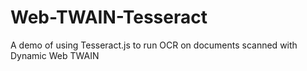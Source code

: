 # Web-TWAIN-Tesseract
A demo of using Tesseract.js to run OCR on documents scanned with Dynamic Web TWAIN
